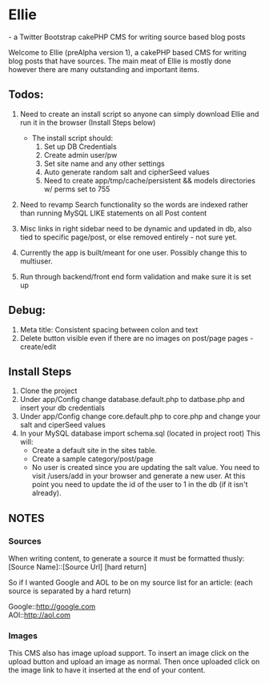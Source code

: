 Ellie
======================
\- a Twitter Bootstrap cakePHP CMS for writing source based blog posts

Welcome to Ellie (preAlpha version 1), a cakePHP based CMS for writing blog posts that have sources. The main meat of Ellie is mostly done however there are many outstanding and important items. 

Todos:
-----

1. Need to create an install script so anyone can simply download Ellie and run it in the browser (Install Steps below)
	* The install script should:
		1. Set up DB Credentials
		1. Create admin user/pw
		1. Set site name and any other settings
		1. Auto generate random salt and cipherSeed values
		1. Need to create app/tmp/cache/persistent && models directories w/ perms set to 755
		


1. Need to revamp Search functionality so the words are indexed rather than running MySQL LIKE statements on all Post content

1. Misc links in right sidebar need to be dynamic and updated in db, also tied to specific page/post, or else removed entirely - not sure yet.

1. Currently the app is built/meant for one user. Possibly change this to multiuser. 

1. Run through backend/front end form validation and make sure it is set up

Debug:
------

1. Meta title: Consistent spacing between colon and text 
1. Delete button visible even if there are no images on post/page pages  - create/edit 

Install Steps
---------------
1. Clone the project
2. Under app/Config change database.default.php to datbase.php and insert your db credentials
3. Under app/Config change core.default.php to core.php and change your salt and ciperSeed values
4. In your MySQL database import schema.sql (located in project root) This will:
	* Create a default site in the sites table.
	* Create a sample category/post/page 
	* No user is created since you are updating the salt value. You need to visit /users/add in your browser and generate a new user. At this point you need to update the id of the user to 1 in the db (if it isn't already). 


NOTES
-------
<h3>Sources</h3>
When writing content, to generate a source it must be formatted thusly:
[Source Name]::[Source Url] [hard return]

So if I wanted Google and AOL to be on my source list for an article: (each source is separated by a hard return) 

Google::http://google.com <br />
AOl::http://aol.com

<h3>Images</h3>
This CMS also has image upload support. 
To insert an image click on the upload button and upload an image as normal. Then once uploaded click on the image link to have it inserted at the end of your content.



